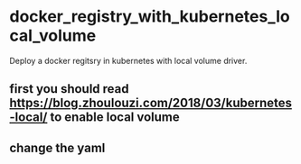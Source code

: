 # docker_registry_with_kubernetes_local_volume
Deploy a docker regitsry in kubernetes with local volume driver.

## first you should read https://blog.zhoulouzi.com/2018/03/kubernetes-local/ to enable local volume

## change the yaml
